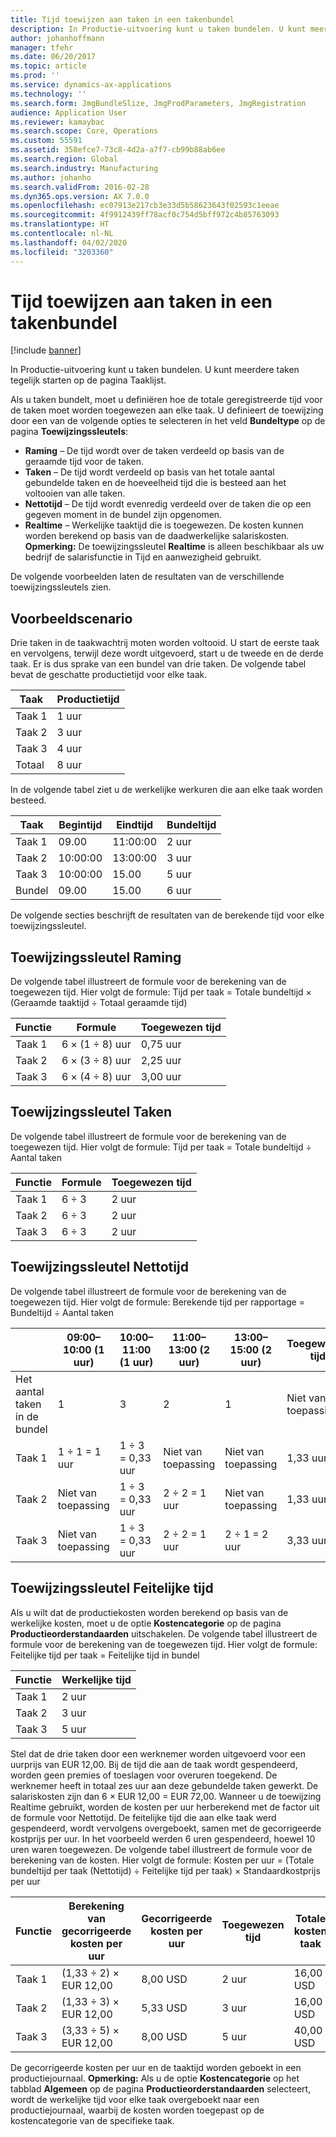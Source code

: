 ```yaml
---
title: Tijd toewijzen aan taken in een takenbundel
description: In Productie-uitvoering kunt u taken bundelen. U kunt meerdere taken tegelijk starten op de pagina Taaklijst.
author: johanhoffmann
manager: tfehr
ms.date: 06/20/2017
ms.topic: article
ms.prod: ''
ms.service: dynamics-ax-applications
ms.technology: ''
ms.search.form: JmgBundleSlize, JmgProdParameters, JmgRegistration
audience: Application User
ms.reviewer: kamaybac
ms.search.scope: Core, Operations
ms.custom: 55591
ms.assetid: 358efce7-73c8-4d2a-a7f7-cb99b88ab6ee
ms.search.region: Global
ms.search.industry: Manufacturing
ms.author: johanho
ms.search.validFrom: 2016-02-28
ms.dyn365.ops.version: AX 7.0.0
ms.openlocfilehash: ec07913e217cb3e33d5b58623643f02593c1eeae
ms.sourcegitcommit: 4f9912439ff78acf0c754d5bff972c4b85763093
ms.translationtype: HT
ms.contentlocale: nl-NL
ms.lasthandoff: 04/02/2020
ms.locfileid: "3203360"
---
```

# <a name="allocate-time-to-jobs-in-a-job-bundle"></a>Tijd toewijzen aan taken in een takenbundel

[!include [banner](../includes/banner.md)]

In Productie-uitvoering kunt u taken bundelen. U kunt meerdere taken tegelijk starten op de pagina Taaklijst.

Als u taken bundelt, moet u definiëren hoe de totale geregistreerde tijd voor de taken moet worden toegewezen aan elke taak. U definieert de toewijzing door een van de volgende opties te selecteren in het veld **Bundeltype** op de pagina **Toewijzingssleutels**:

-   **Raming** – De tijd wordt over de taken verdeeld op basis van de geraamde tijd voor de taken.
-   **Taken** – De tijd wordt verdeeld op basis van het totale aantal gebundelde taken en de hoeveelheid tijd die is besteed aan het voltooien van alle taken.
-   **Nettotijd** – De tijd wordt evenredig verdeeld over de taken die op een gegeven moment in de bundel zijn opgenomen.
-   **Realtime** – Werkelijke taaktijd die is toegewezen. De kosten kunnen worden berekend op basis van de daadwerkelijke salariskosten. **Opmerking:** De toewijzingssleutel **Realtime** is alleen beschikbaar als uw bedrijf de salarisfunctie in Tijd en aanwezigheid gebruikt.

De volgende voorbeelden laten de resultaten van de verschillende toewijzingssleutels zien.

## <a name="example-scenario"></a>Voorbeeldscenario
Drie taken in de taakwachtrij moten worden voltooid. U start de eerste taak en vervolgens, terwijl deze wordt uitgevoerd, start u de tweede en de derde taak. Er is dus sprake van een bundel van drie taken. De volgende tabel bevat de geschatte productietijd voor elke taak.

| Taak   | Productietijd |
|-------|-----------------|
| Taak 1 | 1 uur          |
| Taak 2 | 3 uur         |
| Taak 3 | 4 uur         |
| Totaal | 8 uur         |

In de volgende tabel ziet u de werkelijke werkuren die aan elke taak worden besteed.

| Taak    | Begintijd | Eindtijd | Bundeltijd |
|--------|------------|----------|-------------|
| Taak 1  | 09.00      | 11:00:00    | 2 uur     |
| Taak 2  | 10:00:00      | 13:00:00    | 3 uur     |
| Taak 3  | 10:00:00      | 15.00    | 5 uur     |
| Bundel | 09.00      | 15.00    | 6 uur     |

De volgende secties beschrijft de resultaten van de berekende tijd voor elke toewijzingssleutel.

## <a name="estimation-allocation-key"></a>Toewijzingssleutel Raming
De volgende tabel illustreert de formule voor de berekening van de toegewezen tijd. Hier volgt de formule: Tijd per taak = Totale bundeltijd × (Geraamde taaktijd ÷ Totaal geraamde tijd)

| Functie   | Formule           | Toegewezen tijd |
|-------|-------------------|----------------|
| Taak 1 | 6 × (1 ÷ 8) uur | 0,75 uur      |
| Taak 2 | 6 × (3 ÷ 8) uur | 2,25 uur     |
| Taak 3 | 6 × (4 ÷ 8) uur | 3,00 uur     |

## <a name="jobs-allocation-key"></a>Toewijzingssleutel Taken
De volgende tabel illustreert de formule voor de berekening van de toegewezen tijd. Hier volgt de formule: Tijd per taak = Totale bundeltijd ÷ Aantal taken

| Functie   | Formule | Toegewezen tijd |
|-------|---------|----------------|
| Taak 1 | 6 ÷ 3   | 2 uur        |
| Taak 2 | 6 ÷ 3   | 2 uur        |
| Taak 3 | 6 ÷ 3   | 2 uur        |

## <a name="net-time-allocation-key"></a>Toewijzingssleutel Nettotijd
De volgende tabel illustreert de formule voor de berekening van de toegewezen tijd. Hier volgt de formule: Berekende tijd per rapportage = Bundeltijd ÷ Aantal taken

|                              | 09:00–10:00 (1 uur) | 10:00–11:00 (1 uur) | 11:00–13:00 (2 uur) | 13:00–15:00 (2 uur) | Toegewezen tijd |
|------------------------------|----------------------|----------------------|-----------------------|-----------------------|----------------|
| Het aantal taken in de bundel | 1                    | 3                    | 2                     | 1                     | Niet van toepassing |
| Taak 1                        | 1 ÷ 1 = 1 uur       | 1 ÷ 3 = 0,33 uur    | Niet van toepassing        | Niet van toepassing        | 1,33 uur     |
| Taak 2                        | Niet van toepassing       | 1 ÷ 3 = 0,33 uur    | 2 ÷ 2 = 1 uur        | Niet van toepassing        | 1,33 uur     |
| Taak 3                        | Niet van toepassing       | 1 ÷ 3 = 0,33 uur    | 2 ÷ 2 = 1 uur        | 2 ÷ 1 = 2 uur       | 3,33 uur     |

## <a name="real-time-allocation-key"></a>Toewijzingssleutel Feitelijke tijd
Als u wilt dat de productiekosten worden berekend op basis van de werkelijke kosten, moet u de optie **Kostencategorie** op de pagina **Productieorderstandaarden** uitschakelen. De volgende tabel illustreert de formule voor de berekening van de toegewezen tijd. Hier volgt de formule: Feitelijke tijd per taak = Feitelijke tijd in bundel

| Functie   | Werkelijke tijd |
|-------|-------------|
| Taak 1 | 2 uur     |
| Taak 2 | 3 uur     |
| Taak 3 | 5 uur     |

Stel dat de drie taken door een werknemer worden uitgevoerd voor een uurprijs van EUR 12,00. Bij de tijd die aan de taak wordt gespendeerd, worden geen premies of toeslagen voor overuren toegekend. De werknemer heeft in totaal zes uur aan deze gebundelde taken gewerkt. De salariskosten zijn dan 6 × EUR 12,00 = EUR 72,00. Wanneer u de toewijzing Realtime gebruikt, worden de kosten per uur herberekend met de factor uit de formule voor Nettotijd. De feitelijke tijd die aan elke taak werd gespendeerd, wordt vervolgens overgeboekt, samen met de gecorrigeerde kostprijs per uur. In het voorbeeld werden 6 uren gespendeerd, hoewel 10 uren waren toegewezen. De volgende tabel illustreert de formule voor de berekening van de kosten. Hier volgt de formule: Kosten per uur = (Totale bundeltijd per taak (Nettotijd) ÷ Feitelijke tijd per taak) × Standaardkostprijs per uur

| Functie   | Berekening van gecorrigeerde kosten per uur | Gecorrigeerde kosten per uur | Toegewezen tijd | Totale kosten taak |
|-------|----------------------------------------|-------------------------|----------------|-------------------|
| Taak 1 | (1,33 ÷ 2) × EUR 12,00                 | 8,00 USD                | 2 uur        | 16,00 USD         |
| Taak 2 | (1,33 ÷ 3) × EUR 12,00                 | 5,33 USD                | 3 uur        | 16,00 USD         |
| Taak 3 | (3,33 ÷ 5) × EUR 12,00                 | 8,00 USD                | 5 uur        | 40,00 USD         |

De gecorrigeerde kosten per uur en de taaktijd worden geboekt in een productiejournaal. **Opmerking:** Als u de optie **Kostencategorie** op het tabblad **Algemeen** op de pagina **Productieorderstandaarden** selecteert, wordt de werkelijke tijd voor elke taak overgeboekt naar een productiejournaal, waarbij de kosten worden toegepast op de kostencategorie van de specifieke taak.



